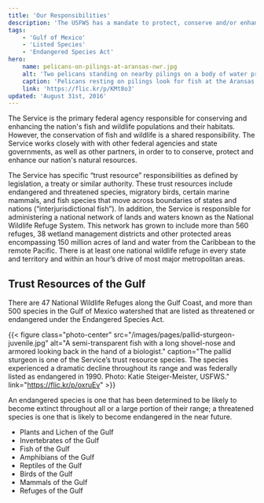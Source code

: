 ```yaml
---
title: 'Our Responsibilities'
description: 'The USFWS has a mandate to protect, conserve and/or enhance certain species and land on behalf of the American people.'
tags:
    - 'Gulf of Mexico'
    - 'Listed Species'
    - 'Endangered Species Act'
hero:
    name: pelicans-on-pilings-at-aransas-nwr.jpg
    alt: 'Two pelicans standing on nearby pilings on a body of water protected by a burm.'
    caption: 'Pelicans resting on pilings look for fish at the Aransas National Wildlife Refuge in Austwell, Texas. Photo by Lance Cheung, USDA.'
    link: 'https://flic.kr/p/KMt8o3'
updated: 'August 31st, 2016'
---
```


The Service is the primary federal agency responsible for conserving and enhancing the nation's fish and wildlife populations and their habitats. However, the conservation of fish and wildlife is a shared responsibility. The Service works closely with with other federal agencies and state governments, as well as other partners, in order to to conserve, protect and enhance our nation's natural resources.

The Service has specific “trust resource” responsibilities as defined by legislation, a treaty or similar authority. These trust resources include endangered and threatened species, migratory birds, certain marine mammals, and fish species that move across boundaries of states and nations (“interjurisdictional fish”). In addition, the Service is responsible for administering a national network of lands and waters known as the National Wildlife Refuge System.  This network has grown to include more than 560 refuges, 38 wetland management districts and other protected areas encompassing 150 million acres of land and water from the Caribbean to the remote Pacific. There is at least one national wildlife refuge in every state and territory and within an hour’s drive of most major metropolitan areas.

## Trust Resources of the Gulf

There are 47 National Wildlife Refuges along the Gulf Coast, and more than 500 species in the Gulf of Mexico watershed that are listed as threatened or endangered under the Endangered Species Act.

{{< figure class="photo-center" src="/images/pages/pallid-sturgeon-juvenile.jpg" alt="A semi-transparent fish with a long shovel-nose and armored looking back in the hand of a biologist." caption="The pallid sturgeon is one of the Service’s trust resource species. The species experienced a dramatic decline throughout its range and was federally listed as endangered in 1990. Photo: Katie Steiger-Meister, USFWS." link="https://flic.kr/p/oxruEv" >}}

An endangered species is one that has been determined to be likely to become extinct throughout all or a large portion of their range; a threatened species is one that is likely to become endangered in the near future.

 - Plants and Lichen of the Gulf
 - Invertebrates of the Gulf
 - Fish of the Gulf
 - Amphibians of the Gulf
 - Reptiles of the Gulf
 - Birds of the Gulf
 - Mammals of the Gulf
 - Refuges of the Gulf
